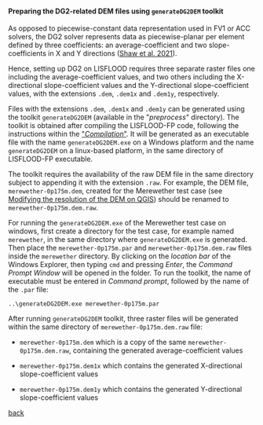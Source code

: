 #### Preparing the DG2-related DEM files using `generateDG2DEM` toolkit

As opposed to piecewise-constant data representation used in FV1 or ACC solvers, the DG2 solver represents data as piecewise-planar per element defined by three coefficients: an average-coefficient and two slope-coefficients in X and Y directions ([Shaw et al. 2021](https://gmd.copernicus.org/preprints/gmd-2020-340/)). 

Hence, setting up DG2 on LISFLOOD requires three separate raster files one including the average-coefficient values, and two others including the X-directional slope-coefficient values and the Y-directional slope-coefficient values, with the extensions `.dem`, `.dem1x` and `.dem1y`, respectively. 

Files with the extensions `.dem`, `.dem1x` and `.dem1y` can be generated using the toolkit `generateDG2DEM` (available in the "_preprocess_" directory). The toolkit is obtained after compiling the LISFLOOD-FP code, following the instructions within the ["_Compilation_"](/LISFLOOD8.0.md). It will be generated as an executable file with the name `generateDG2DEM.exe` on a Windows platform and the name `generateDG2DEM` on a linux-based platform, in the same directory of LISFLOOD-FP executable.

The toolkit requires the availability of the raw DEM file in the same directory subject to appending it with the extension `.raw`. For example, the DEM file, `merewether-0p175m.dem`, created for the Merewether test case (see [Modifying the resolution of the DEM on QGIS](https://www.seamlesswave.com/Merewether2-2.html)) should be renamed to `merewether-0p175m.dem.raw`. 

For running the `generateDG2DEM.exe` of the Merewether test case on windows, first create a directory for the test case, for example named `merewether`, in the same directory where `generateDG2DEM.exe` is generated. Then place the `merewether-0p175m.par` and `merewether-0p175m.dem.raw` files inside the `merewether` directory. By clicking on the *location bar* of the Windows Explorer, then typing `cmd` and pressing *Enter*, the *Command Prompt Window* will be opened in the folder. To run the toolkit, the name of executable must be entered in *Command prompt*, followed by the name of the `.par` file: 
```
..\generateDG2DEM.exe merewether-0p175m.par   
```

After running `generateDG2DEM` toolkit, three raster files will be generated within the same directory of `merewether-0p175m.dem.raw` file: 

* `merewether-0p175m.dem` which is a copy of the same `merewether-0p175m.dem.raw`, containing the generated average-coefficient values

* `merewether-0p175m.dem1x` which contains the generated X-directional slope-coefficient values

* `merewether-0p175m.dem1y` which contains the generated Y-directional slope-coefficient values



[back](/Merewether2.md)

